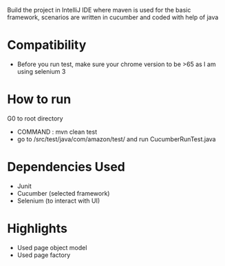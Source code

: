 Build the project in IntelliJ IDE where maven is used for the basic framework,
                     scenarios are written in cucumber and
                     coded with help of java
# Compatibility
- Before you run test, make sure your chrome version to be >65 as I am using selenium 3

# How to run
G0 to root directory
  - COMMAND : mvn clean test
  - go to /src/test/java/com/amazon/test/ and run CucumberRunTest.java



# Dependencies Used
- Junit
- Cucumber  (selected framework)
- Selenium  (to interact with UI)


# Highlights
- Used page object model
- Used page factory